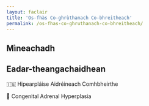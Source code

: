 ```yaml
---
layout: faclair
title: 'Os-fhàs Co-ghrùthanach Co-bhreitheach'
permalink: /os-fhas-co-ghruthanach-co-bhreitheach/
---
```


## Mìneachadh

## Eadar-theangachaidhean

&#x1f1ee;&#x1f1ea; Hipearpláise Aidréineach Comhbheirthe

&#x1f3f4;&#xe0067;&#xe0062;&#xe0065;&#xe006e;&#xe0067;&#xe007f; Congenital Adrenal Hyperplasia